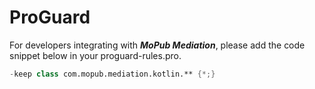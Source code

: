 # ProGuard

For developers integrating with _**MoPub Mediation**_, please add the code snippet below in your proguard-rules.pro.

```kotlin
-keep class com.mopub.mediation.kotlin.** {*;}
```
